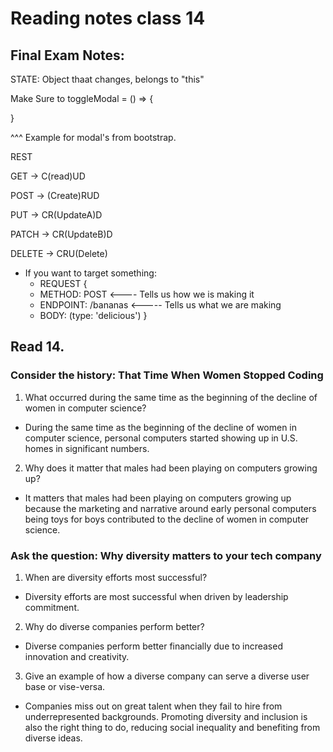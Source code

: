 # Reading notes class 14
## Final Exam Notes:
STATE: Object thaat changes, belongs to "this" 

Make Sure to toggleModal = () => {

}

 ^^^ Example for modal's from bootstrap.

 REST 

 GET -> C(read)UD

 POST -> (Create)RUD

 PUT -> CR(UpdateA)D

 PATCH -> CR(UpdateB)D

 DELETE -> CRU(Delete)

- If you want to target something: 
  - REQUEST {
  - METHOD: POST <---- Tells us how we is making it
  - ENDPOINT: /bananas <----- Tells us what we are making
  - BODY: (type: 'delicious')
  }

## Read 14.

### Consider the history: That Time When Women Stopped Coding

1. What occurred during the same time as the beginning of the decline of women in computer science?
- During the same time as the beginning of the decline of women in computer science, personal computers started showing up in U.S. homes in significant numbers.

2. Why does it matter that males had been playing on computers growing up?
- It matters that males had been playing on computers growing up because the marketing and narrative around early personal computers being toys for boys contributed to the decline of women in computer science.

### Ask the question: Why diversity matters to your tech company

1. When are diversity efforts most successful?
- Diversity efforts are most successful when driven by leadership commitment.

2. Why do diverse companies perform better?
- Diverse companies perform better financially due to increased innovation and creativity.

3. Give an example of how a diverse company can serve a diverse user base or vise-versa.
  - Companies miss out on great talent when they fail to hire from underrepresented backgrounds. Promoting diversity and inclusion is also the right thing to do, reducing social inequality and benefiting from diverse ideas.